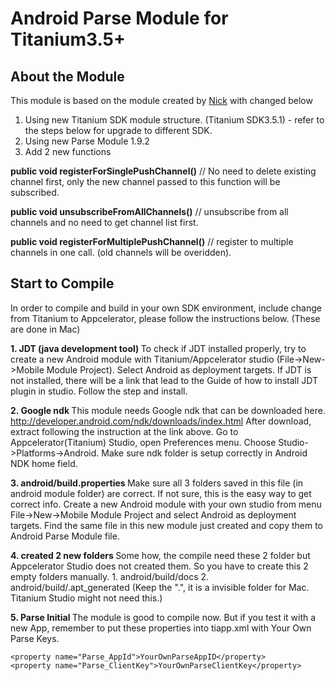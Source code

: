# Android Parse Module for Titanium3.5+

<h2>About the Module</h2>
This module is based on the module created by <a href="https://github.com/ndizazzo/android-parse-titanium-module">Nick</a>
with changed below

1. Using new Titanium SDK module structure. (Titanium SDK3.5.1) - refer to the steps below for upgrade to different SDK.
2. Using new Parse Module 1.9.2
3. Add 2 new functions

<b>public void registerForSinglePushChannel()</b>
   // No need to delete existing channel first, only the new channel passed to this function will be subscribed.

<b>public void unsubscribeFromAllChannels()</b>
  // unsubscribe from all channels and no need to get channel list first.

<b>public void registerForMultiplePushChannel()</b>
// register to multiple channels in one call. (old channels will be overidden).

<h2>Start to Compile</h2>

In order to compile and build in your own SDK environment, include change from Titanium to Appcelerator, please follow the instructions below. (These are done in Mac)

<b>1. JDT (java development tool) </b>
To check if JDT installed properly, try to create a new Android module with Titanium/Appcelerator studio (File->New->Mobile Module Project). Select Android as deployment targets. If JDT is not installed, there will be a link that lead to the Guide of how to install JDT plugin in studio. Follow the step and install.

<b>2. Google ndk </b>
This module needs Google ndk that can be downloaded here. http://developer.android.com/ndk/downloads/index.html
After download, extract following the instruction at the link above. Go to Appcelerator(Titanium) Studio, open Preferences menu. Choose Studio->Platforms->Android. Make sure ndk folder is setup correctly in Android NDK home field.

<b>3. android/build.properties </b>
Make sure all 3 folders saved in this file (in android module folder) are correct. If not sure, this is the easy way to get correct info. Create a new Android module with your own studio from menu File->New->Mobile Module Project and select Android as deployment targets. Find the same file in this new module just created and copy them to Android Parse Module file.

<b>4. created 2 new folders </b>
Some how, the compile need these 2 folder but Appcelerator Studio does not created them. So you have to create this 2 empty folders manually.
    1. android/build/docs
    2. android/build/.apt_generated (Keep the ".", it is a invisible folder for Mac. Titanium Studio might not need this.)

<b>5. Parse Initial </b>
The module is good to compile now. But if you test it with a new App, remember to put these properties into tiapp.xml with Your Own Parse Keys.

    <property name="Parse_AppId">YourOwnParseAppID</property>
    <property name="Parse_ClientKey">YourOwnParseClientKey</property>

